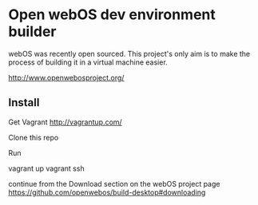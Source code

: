 # Open webOS dev environment builder

webOS was recently open sourced. This project's only aim is to make the process of building it in a virtual machine easier.

http://www.openwebosproject.org/

## Install

Get Vagrant http://vagrantup.com/

Clone this repo

Run

vagrant up
vagrant ssh

continue from the Download section on the webOS project page
https://github.com/openwebos/build-desktop#downloading

